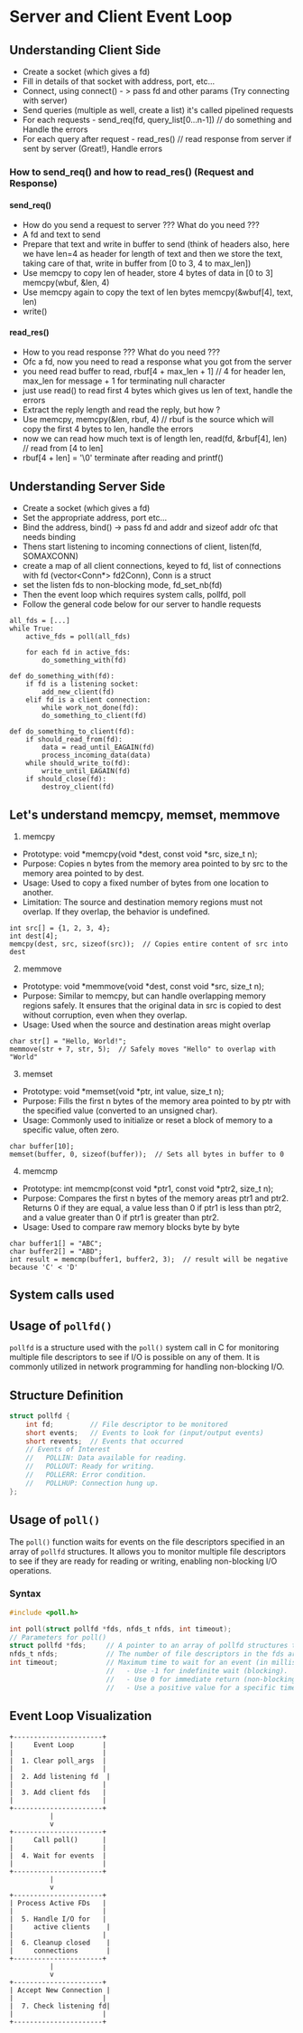 # Server and Client Event Loop

## Understanding Client Side
- Create a socket (which gives a fd)
- Fill in details of that socket with address, port, etc...
- Connect, using connect() - > pass fd and other params (Try connecting with server)
- Send queries (multiple as well, create a list) it's called pipelined requests
- For each requests - send_req(fd, query_list[0...n-1]) // do something and Handle the errors
- For each query after request - read_res() // read response from server if sent by server (Great!), Handle errors

### How to send_req() and how to read_res() (Request and Response)
#### send_req()
- How do you send a request to server ??? What do you need ???
- A fd and text to send
- Prepare that text and write in buffer to send (think of headers also, here we have len=4 as header for length of text and then we store the text, taking care of that, write in buffer from [0 to 3, 4 to max_len])
- Use memcpy to copy len of header, store 4 bytes of data in [0 to 3]
memcpy(wbuf, &len, 4)
- Use memcpy again to copy the text of len bytes
memcpy(&wbuf[4], text, len)
- write()

#### read_res()
 - How to you read response ??? What do you need ???
 - Ofc a fd, now you need to read a response what you got from the server
 - you need read buffer to read, rbuf[4 + max_len + 1] // 4 for header len, max_len for message + 1 for terminating null character
 - just use read() to read first 4 bytes which gives us len of text, handle the errors
 - Extract the reply length and read the reply, but how ?
 - Use memcpy, memcpy(&len, rbuf, 4) // rbuf is the source which will copy the first 4 bytes to len, handle the errors
 - now we can read how much text is of length len, read(fd, &rbuf[4], len) // read from [4 to len]
- rbuf[4 + len] = '\0' terminate after reading and printf()

## Understanding Server Side
- Create a socket (which gives a fd)
- Set the appropriate address, port etc...
- Bind the address, bind() -> pass fd and addr and sizeof addr ofc that needs binding
- Thens start listening to incoming connections of client, listen(fd, SOMAXCONN)
- create a map of all client connections, keyed to fd, list of connections with fd (vector<Conn*> fd2Conn), Conn is a struct
- set the listen fds to non-blocking mode, fd_set_nb(fd)
- Then the event loop which requires system calls, pollfd, poll
- Follow the general code below for our server to handle requests

```
all_fds = [...]
while True:
    active_fds = poll(all_fds)
    
    for each fd in active_fds:
        do_something_with(fd)
        
def do_something_with(fd):
    if fd is a listening socket:
        add_new_client(fd)
    elif fd is a client connection:
        while work_not_done(fd):
        do_something_to_client(fd)

def do_something_to_client(fd):
    if should_read_from(fd):
        data = read_until_EAGAIN(fd)
        process_incoming_data(data)
    while should_write_to(fd):
        write_until_EAGAIN(fd)
    if should_close(fd):
        destroy_client(fd)
```

## Let's understand memcpy, memset, memmove

1. memcpy
- Prototype: void *memcpy(void *dest, const void *src, size_t n);
- Purpose: Copies n bytes from the memory area pointed to by src to the memory area pointed to by dest.
- Usage: Used to copy a fixed number of bytes from one location to another.
- Limitation: The source and destination memory regions must not overlap. If they overlap, the behavior is undefined.
```
int src[] = {1, 2, 3, 4};
int dest[4];
memcpy(dest, src, sizeof(src));  // Copies entire content of src into dest
```

2. memmove
- Prototype: void *memmove(void *dest, const void *src, size_t n);
- Purpose: Similar to memcpy, but can handle overlapping memory regions safely. It ensures that the original data in src is copied to dest without corruption, even when they overlap.
- Usage: Used when the source and destination areas might overlap
```
char str[] = "Hello, World!";
memmove(str + 7, str, 5);  // Safely moves "Hello" to overlap with "World"
```

3. memset
- Prototype: void *memset(void *ptr, int value, size_t n);
- Purpose: Fills the first n bytes of the memory area pointed to by ptr with the specified value (converted to an unsigned char).
- Usage: Commonly used to initialize or reset a block of memory to a specific value, often zero.
```
char buffer[10];
memset(buffer, 0, sizeof(buffer));  // Sets all bytes in buffer to 0
```

4. memcmp
- Prototype: int memcmp(const void *ptr1, const void *ptr2, size_t n);
- Purpose: Compares the first n bytes of the memory areas ptr1 and ptr2. Returns 0 if they are equal, a value less than 0 if ptr1 is less than ptr2, and a value greater than 0 if ptr1 is greater than ptr2.
- Usage: Used to compare raw memory blocks byte by byte
```
char buffer1[] = "ABC";
char buffer2[] = "ABD";
int result = memcmp(buffer1, buffer2, 3);  // result will be negative because 'C' < 'D'
```


## System calls used

## Usage of `pollfd()`
`pollfd` is a structure used with the `poll()` system call in C for monitoring multiple file descriptors to see if I/O is possible on any of them. It is commonly utilized in network programming for handling non-blocking I/O.

## Structure Definition
```c
struct pollfd {
    int fd;         // File descriptor to be monitored
    short events;   // Events to look for (input/output events)
    short revents;  // Events that occurred
    // Events of Interest
    //   POLLIN: Data available for reading.
    //   POLLOUT: Ready for writing.
    //   POLLERR: Error condition.
    //   POLLHUP: Connection hung up.
};
```

## Usage of `poll()`
The `poll()` function waits for events on the file descriptors specified in an array of `pollfd` structures. It allows you to monitor multiple file descriptors to see if they are ready for reading or writing, enabling non-blocking I/O operations.

### Syntax
```c
#include <poll.h>

int poll(struct pollfd *fds, nfds_t nfds, int timeout);
// Parameters for poll()
struct pollfd *fds;     // A pointer to an array of pollfd structures that describe the file descriptors to be monitored.
nfds_t nfds;            // The number of file descriptors in the fds array.
int timeout;            // Maximum time to wait for an event (in milliseconds):
                        //   - Use -1 for indefinite wait (blocking).
                        //   - Use 0 for immediate return (non-blocking).
                        //   - Use a positive value for a specific timeout period.
```

## Event Loop Visualization
```
+----------------------+
|     Event Loop       |
|                      |
|  1. Clear poll_args  |
|                      |
|  2. Add listening fd  |
|                      |
|  3. Add client fds   |
|                      |
+----------------------+
          |
          v
+----------------------+
|     Call poll()      |
|                      |
|  4. Wait for events  |
|                      |
+----------------------+
          |
          v
+----------------------+
| Process Active FDs   |
|                      |
|  5. Handle I/O for   |
|     active clients    |
|                      |
|  6. Cleanup closed    |
|     connections       |
+----------------------+
          |
          v
+----------------------+
| Accept New Connection |
|                      |
|  7. Check listening fd|
|                      |
+----------------------+

```
